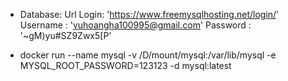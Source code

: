 * Database: 
    Url Login: 'https://www.freemysqlhosting.net/login/'
    Username : 'vuhoangha100995@gmail.com'
    Password : '~gM)yu#SZ9Zwx5[P'

* docker run --name mysql -v /D/mount/mysql:/var/lib/mysql -e MYSQL_ROOT_PASSWORD=123123 -d mysql:latest